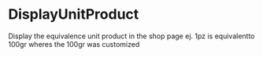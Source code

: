 # DisplayUnitProduct
Display the equivalence unit product in the shop page ej. 1pz is equivalentto 100gr wheres the 100gr was customized 
